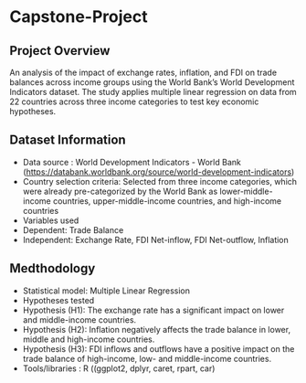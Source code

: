 # Capstone-Project

## Project Overview
An analysis of the impact of exchange rates, inflation, and FDI on trade balances across income groups using the World Bank’s World Development Indicators dataset. The study applies multiple linear regression on data from 22 countries across three income categories to test key economic hypotheses.

## Dataset Information
-  Data source : World Development Indicators - World Bank (https://databank.worldbank.org/source/world-development-indicators)
- Country selection criteria: Selected from three income categories, which were already pre-categorized by the World Bank as lower-middle-income countries, upper-middle-income countries, and high-income countries
- Variables used
- Dependent: Trade Balance
- Independent: Exchange Rate, FDI Net-inflow, FDI Net-outflow, Inflation

## Medthodology
- Statistical model: Multiple Linear Regression
- Hypotheses tested
- Hypothesis (H1): The exchange rate has a significant impact on lower and middle-income countries.
- Hypothesis (H2): Inflation negatively affects the trade balance in lower, middle and high-income countries.
- Hypothesis (H3): FDI inflows and outflows have a positive impact on the trade balance of high-income, low- and middle-income countries.
- Tools/libraries : R ((ggplot2, dplyr, caret, rpart, car)
